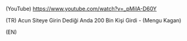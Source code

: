(YouTube) https://www.youtube.com/watch?v=_pMilA-D60Y

(TR) Acun Siteye Girin Dediği Anda 200 Bin Kişi Girdi - (Mengu Kagan)

(EN)
